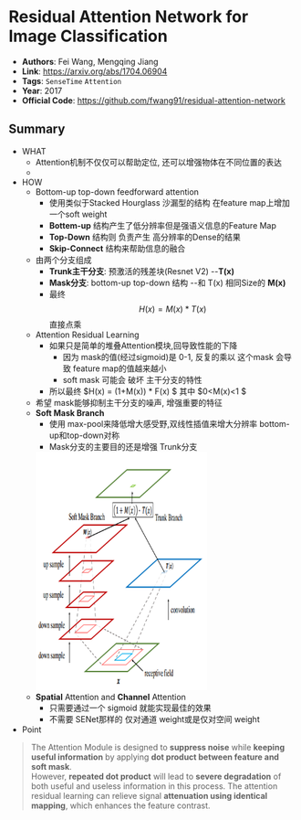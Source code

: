 # Residual Attention Network for Image Classification

- **Authors**: Fei Wang, Mengqing Jiang
- **Link**: https://arxiv.org/abs/1704.06904
- **Tags**: `SenseTime` `Attention` 
- **Year**: 2017 
- **Official Code**: https://github.com/fwang91/residual-attention-network


## Summary
- WHAT
    - Attention机制不仅仅可以帮助定位, 还可以增强物体在不同位置的表达  
    - 
- HOW
    - Bottom-up top-down feedforward attention
        - 使用类似于Stacked Hourglass 沙漏型的结构 在feature map上增加一个soft weight 
        - **Bottem-up** 结构产生了低分辨率但是强语义信息的Feature Map
        - **Top-Down** 结构则 负责产生 高分辨率的Dense的结果
        - **Skip-Connect** 结构来帮助信息的融合  
    - 由两个分支组成
        - **Trunk主干分支**: 预激活的残差块(Resnet V2)  --**T(x)**
        - **Mask分支**: bottom-up top-down 结构 --和 T(x) 相同Size的 **M(x)**
        - 最终 $$H(x) = M(x)*T(x)$$ 直接点乘    
    - Attention Residual Learning
        - 如果只是简单的堆叠Attention模块,回导致性能的下降
            - 因为 mask的值(经过sigmoid)是 0-1, 反复的乘以 这个mask 会导致 feature map的值越来越小  
            - soft mask 可能会 破坏 主干分支的特性  
        - 所以最终 $H(x) = (1+M(x)) * F(x) $ 其中 $0<M(x)<1 $
    - 希望 mask能够抑制主干分支的噪声, 增强重要的特征  
    - **Soft Mask Branch**
        - 使用 max-pool来降低增大感受野,双线性插值来增大分辨率 bottom-up和top-down对称   
        - Mask分支的主要目的还是增强 Trunk分支  
        <img src="IMAGE/Screenshot-20181022175409-424x590.png" alt="drawing" width="300"/>
    - **Spatial** Attention and **Channel** Attention
        - 只需要通过一个 sigmoid 就能实现最佳的效果  
        - 不需要 SENet那样的 仅对通道 weight或是仅对空间 weight
- Point
> The
Attention Module is designed to **suppress noise** while **keeping useful information** by applying **dot product between feature and soft mask**.  
> However, **repeated dot product** will lead
to **severe degradation** of both useful and useless information
in this process. 
> The attention residual learning can relieve
signal **attenuation using identical mapping**, which enhances
the feature contrast. 


